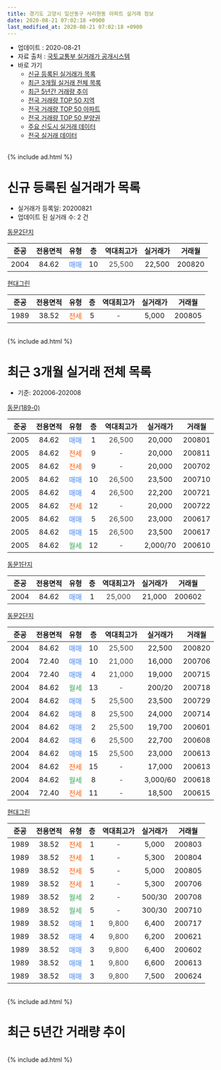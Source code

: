 ```yaml
---
title: 경기도 고양시 일산동구 사리현동 아파트 실거래 정보
date: 2020-08-21 07:02:18 +0900
last_modified_at: 2020-08-21 07:02:18 +0900
---
```


* 업데이트 : 2020-08-21
* 자료 출처 : [국토교통부 실거래가 공개시스템](http://rt.molit.go.kr)
* 바로 가기
    * [신규 등록된 실거래가 목록](#신규-등록된-실거래가-목록)
    * [최근 3개월 실거래 전체 목록](#최근-3개월-실거래-전체-목록)
    * [최근 5년간 거래량 추이](#최근-5년간-거래량-추이)
    * [전국 거래량 TOP 50 지역](https://inasie.github.io/apt-trade-info/최근-3개월-전국에서-가장-거래가-많이-발생한-지역)
    * [전국 거래량 TOP 50 아파트](https://inasie.github.io/apt-trade-info/최근-3개월-전국에서-가장-거래가-많이-발생한-아파트)
    * [전국 거래량 TOP 50 분양권](https://inasie.github.io/apt-trade-info/최근-3개월-전국에서-가장-거래가-많이-발생한-분양권)
    * [주요 신도시 실거래 데이터](https://inasie.github.io/apt-trade-info/주요-신도시)
    * [전국 실거래 데이터](https://inasie.github.io/apt-trade-info/전국)
<br>
{% include ad.html %}
<br>

# 신규 등록된 실거래가 목록
* 실거래가 등록일: 20200821
* 업데이트 된 실거래 수: 2 건


[동문2단지](https://search.naver.com/search.naver?query=%EA%B2%BD%EA%B8%B0%EB%8F%84+%EA%B3%A0%EC%96%91%EC%8B%9C+%EC%9D%BC%EC%82%B0%EB%8F%99%EA%B5%AC+%EC%82%AC%EB%A6%AC%ED%98%84%EB%8F%99+%EB%8F%99%EB%AC%B82%EB%8B%A8%EC%A7%80)

|준공|전용면적|유형|층|역대최고가|실거래가|거래월|
|:---:|:---:|:---:|:---:|:---:|:---:|:---:|
|2004|84.62|<span style="color:#4285f3">매매</span>|10|<span style="color:#444444">25,500</span>|22,500|200820|

[현대그린](https://search.naver.com/search.naver?query=%EA%B2%BD%EA%B8%B0%EB%8F%84+%EA%B3%A0%EC%96%91%EC%8B%9C+%EC%9D%BC%EC%82%B0%EB%8F%99%EA%B5%AC+%EC%82%AC%EB%A6%AC%ED%98%84%EB%8F%99+%ED%98%84%EB%8C%80%EA%B7%B8%EB%A6%B0)

|준공|전용면적|유형|층|역대최고가|실거래가|거래월|
|:---:|:---:|:---:|:---:|:---:|:---:|:---:|
|1989|38.52|<span style="color:#ff5a00">전세</span>|5|<span style="color:#444444">-</span>|5,000|200805|


<br>
{% include ad.html %}
<br>

# 최근 3개월 실거래 전체 목록
* 기준: 202006-202008


[동문(189-0)](https://search.naver.com/search.naver?query=%EA%B2%BD%EA%B8%B0%EB%8F%84+%EA%B3%A0%EC%96%91%EC%8B%9C+%EC%9D%BC%EC%82%B0%EB%8F%99%EA%B5%AC+%EC%82%AC%EB%A6%AC%ED%98%84%EB%8F%99+%EB%8F%99%EB%AC%B8%28189-0%29)

|준공|전용면적|유형|층|역대최고가|실거래가|거래월|
|:---:|:---:|:---:|:---:|:---:|:---:|:---:|
|2005|84.62|<span style="color:#4285f3">매매</span>|1|<span style="color:#444444">26,500</span>|20,000|200801|
|2005|84.62|<span style="color:#ff5a00">전세</span>|9|<span style="color:#444444">-</span>|20,000|200811|
|2005|84.62|<span style="color:#ff5a00">전세</span>|9|<span style="color:#444444">-</span>|20,000|200702|
|2005|84.62|<span style="color:#4285f3">매매</span>|10|<span style="color:#444444">26,500</span>|23,500|200710|
|2005|84.62|<span style="color:#4285f3">매매</span>|4|<span style="color:#444444">26,500</span>|22,200|200721|
|2005|84.62|<span style="color:#ff5a00">전세</span>|12|<span style="color:#444444">-</span>|20,000|200722|
|2005|84.62|<span style="color:#4285f3">매매</span>|5|<span style="color:#444444">26,500</span>|23,000|200617|
|2005|84.62|<span style="color:#4285f3">매매</span>|15|<span style="color:#444444">26,500</span>|23,500|200617|
|2005|84.62|<span style="color:#34a853">월세</span>|12|<span style="color:#444444">-</span>|2,000/70|200610|

[동문1단지](https://search.naver.com/search.naver?query=%EA%B2%BD%EA%B8%B0%EB%8F%84+%EA%B3%A0%EC%96%91%EC%8B%9C+%EC%9D%BC%EC%82%B0%EB%8F%99%EA%B5%AC+%EC%82%AC%EB%A6%AC%ED%98%84%EB%8F%99+%EB%8F%99%EB%AC%B81%EB%8B%A8%EC%A7%80)

|준공|전용면적|유형|층|역대최고가|실거래가|거래월|
|:---:|:---:|:---:|:---:|:---:|:---:|:---:|
|2004|84.62|<span style="color:#4285f3">매매</span>|1|<span style="color:#444444">25,000</span>|21,000|200602|

[동문2단지](https://search.naver.com/search.naver?query=%EA%B2%BD%EA%B8%B0%EB%8F%84+%EA%B3%A0%EC%96%91%EC%8B%9C+%EC%9D%BC%EC%82%B0%EB%8F%99%EA%B5%AC+%EC%82%AC%EB%A6%AC%ED%98%84%EB%8F%99+%EB%8F%99%EB%AC%B82%EB%8B%A8%EC%A7%80)

|준공|전용면적|유형|층|역대최고가|실거래가|거래월|
|:---:|:---:|:---:|:---:|:---:|:---:|:---:|
|2004|84.62|<span style="color:#4285f3">매매</span>|10|<span style="color:#444444">25,500</span>|22,500|200820|
|2004|72.40|<span style="color:#4285f3">매매</span>|10|<span style="color:#444444">21,000</span>|16,000|200706|
|2004|72.40|<span style="color:#4285f3">매매</span>|4|<span style="color:#444444">21,000</span>|19,000|200715|
|2004|84.62|<span style="color:#34a853">월세</span>|13|<span style="color:#444444">-</span>|200/20|200718|
|2004|84.62|<span style="color:#4285f3">매매</span>|5|<span style="color:#444444">25,500</span>|23,500|200729|
|2004|84.62|<span style="color:#4285f3">매매</span>|8|<span style="color:#444444">25,500</span>|24,000|200714|
|2004|84.62|<span style="color:#4285f3">매매</span>|2|<span style="color:#444444">25,500</span>|19,700|200601|
|2004|84.62|<span style="color:#4285f3">매매</span>|6|<span style="color:#444444">25,500</span>|22,700|200608|
|2004|84.62|<span style="color:#4285f3">매매</span>|15|<span style="color:#444444">25,500</span>|23,000|200613|
|2004|84.62|<span style="color:#ff5a00">전세</span>|15|<span style="color:#444444">-</span>|17,000|200613|
|2004|84.62|<span style="color:#34a853">월세</span>|8|<span style="color:#444444">-</span>|3,000/60|200618|
|2004|72.40|<span style="color:#ff5a00">전세</span>|11|<span style="color:#444444">-</span>|18,500|200615|

[현대그린](https://search.naver.com/search.naver?query=%EA%B2%BD%EA%B8%B0%EB%8F%84+%EA%B3%A0%EC%96%91%EC%8B%9C+%EC%9D%BC%EC%82%B0%EB%8F%99%EA%B5%AC+%EC%82%AC%EB%A6%AC%ED%98%84%EB%8F%99+%ED%98%84%EB%8C%80%EA%B7%B8%EB%A6%B0)

|준공|전용면적|유형|층|역대최고가|실거래가|거래월|
|:---:|:---:|:---:|:---:|:---:|:---:|:---:|
|1989|38.52|<span style="color:#ff5a00">전세</span>|1|<span style="color:#444444">-</span>|5,000|200803|
|1989|38.52|<span style="color:#ff5a00">전세</span>|1|<span style="color:#444444">-</span>|5,300|200804|
|1989|38.52|<span style="color:#ff5a00">전세</span>|5|<span style="color:#444444">-</span>|5,000|200805|
|1989|38.52|<span style="color:#ff5a00">전세</span>|1|<span style="color:#444444">-</span>|5,300|200706|
|1989|38.52|<span style="color:#34a853">월세</span>|2|<span style="color:#444444">-</span>|500/30|200708|
|1989|38.52|<span style="color:#34a853">월세</span>|5|<span style="color:#444444">-</span>|300/30|200710|
|1989|38.52|<span style="color:#4285f3">매매</span>|1|<span style="color:#444444">9,800</span>|6,400|200717|
|1989|38.52|<span style="color:#4285f3">매매</span>|4|<span style="color:#444444">9,800</span>|6,200|200621|
|1989|38.52|<span style="color:#4285f3">매매</span>|3|<span style="color:#444444">9,800</span>|6,400|200602|
|1989|38.52|<span style="color:#4285f3">매매</span>|1|<span style="color:#444444">9,800</span>|6,600|200613|
|1989|38.52|<span style="color:#4285f3">매매</span>|3|<span style="color:#444444">9,800</span>|7,500|200624|


<br>
{% include ad.html %}
<br>

# 최근 5년간 거래량 추이


<div style="width:100%;">
    <canvas id="deal_progress" height="200"></canvas>
</div>

<script>
new Chart(document.getElementById("deal_progress"), {
    type: 'line',
    data: {
        labels: ['201508','201509','201510','201511','201512','201601','201602','201603','201604','201605','201606','201607','201608','201609','201610','201611','201612','201701','201702','201703','201704','201705','201706','201707','201708','201709','201710','201711','201712','201801','201802','201803','201804','201805','201806','201807','201808','201809','201810','201811','201812','201901','201902','201903','201904','201905','201906','201907','201908','201909','201910','201911','201912','202001','202002','202003','202004','202005','202006','202007','202008'],
        datasets: [{
            label: '매매',
            pointRadius: 1,
            data: [8, 17, 7, 16, 5, 6, 5, 16, 10, 9, 6, 10, 9, 8, 10, 6, 6, 3, 8, 11, 4, 11, 8, 10, 7, 9, 0, 4, 4, 5, 5, 7, 5, 9, 1, 2, 6, 7, 4, 1, 4, 8, 1, 2, 0, 2, 3, 1, 2, 3, 5, 6, 3, 3, 4, 5, 9, 5, 10, 7, 2],
            borderColor: "rgba(255, 201, 14, 1)",
            backgroundColor: "rgba(255, 201, 14, 0.5)",
            fill: false,
            lineTension: 0
        },{
            label: '전월세',
            pointRadius: 1,
            data: [8, 2, 4, 6, 6, 4, 6, 8, 5, 4, 6, 7, 4, 5, 8, 4, 2, 5, 6, 7, 3, 9, 6, 5, 6, 6, 5, 5, 4, 3, 5, 3, 7, 4, 5, 4, 8, 8, 4, 4, 5, 3, 4, 4, 3, 4, 2, 1, 4, 4, 4, 3, 1, 6, 3, 4, 2, 6, 4, 6, 4],
            borderColor: "rgba(0, 141, 185, 1)",
            backgroundColor: "rgba(0, 141, 185, 0.5)",
            fill: false,
            lineTension: 0
        }
        ]
    },
    options: {
        responsive: true,
        title: {
            display: false
        },
        tooltips: {
            mode: 'index',
            intersect: false
        },
        hover: {
            mode: 'nearest',
            intersect: true
        },
        scales: {
            xAxes: [{
                display: true,
                scaleLabel: {
                    display: true,
                    labelString: '년/월'
                }
            }],
            yAxes: [{
                display: true,
                ticks: {
                    suggestedMin: 0,
                },
                scaleLabel: {
                    display: true,
                    labelString: '실거래 수'
                }
            }]
        }
    }
});

</script>


<br>
{% include ad.html %}
<br>

